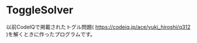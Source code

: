 ToggleSolver
============

以前CodeIQで掲載されたトグル問題( https://codeiq.jp/ace/yuki_hiroshi/q312 )を解くときに作ったプログラムです。
